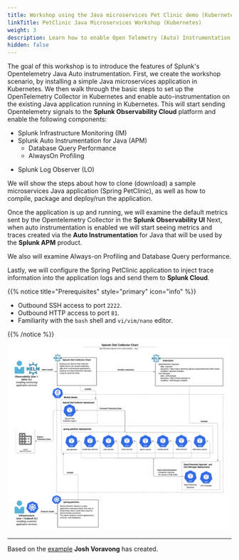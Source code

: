 ```yaml
---
title: Workshop using the Java microservices Pet Clinic demo (Kubernetes-based).
linkTitle: PetClinic Java Microservices Workshop (Kubernetes)
weight: 3
description: Learn how to enable Open Telemetry (Auto) Instrumentation for your Java-based application running in Kubernetes. Experience real-time monitoring and troubleshooting to help you maximize application behavior with end-to-end visibility.
hidden: false
---
```


The goal of this workshop is to introduce the features of Splunk's Opentelemetry Java Auto instrumentation.
First, we create the workshop scenario, by installing a simple Java microservices application in Kubernetes.
We then walk through the basic steps to set up the OpenTelemetry Collector in Kubernetes and enable auto-instrumentation on the existing Java application running in Kubernetes.  This  will start sending Opentelemetry signals to the **Splunk Observability Cloud** platform and enable the following components:

* Splunk Infrastructure Monitoring (IM)
* Splunk Auto Instrumentation for Java (APM)
  * Database Query Performance
  * AlwaysOn Profiling
<!--   to be completed in  version 2.0
* Splunk Real User Monitoring (RUM)
* RUM to APM Correlation
-->
* Splunk Log Observer (LO)

We will show the steps about how to clone (download) a sample microservices Java application (Spring PetClinic), as well as how to compile, package and deploy/run the application.

Once the application is up and running, we will examine the default metrics sent by the Opentelemetry Collector in the **Splunk Observability UI** Next, when auto instrumentation is enabled we will start seeing metrics and traces created via the **Auto Instrumentation** for Java that will be used by the **Splunk APM** product.

We also will examine Always-on Profiling and Database Query performance.

<!--  to be completed in version 2.0
After that, we will instrument PetClinic's end user interface (HTML pages rendered by the application) with the **Splunk OpenTelemetry Javascript Libraries (RUM)** that will generate RUM traces around all the individual clicks and page loads executed by an end user.
-->

Lastly, we will configure the Spring PetClinic application to inject trace information into the application logs and send them to **Splunk Cloud**.

{{% notice title="Prerequisites" style="primary" icon="info" %}}

* Outbound SSH access to port `2222`.
* Outbound HTTP access to port `81`.
* Familiarity with the `bash` shell and `vi/vim/nano` editor.

{{% /notice %}}
![Splunk Otel Architecture](images/auto-instrumentation-java-diagram.png)

---
Based on the [example](https://github.com/signalfx/splunk-otel-collector-chart/blob/main/examples/enable-operator-and-auto-instrumentation/spring-petclinic-java.md) **Josh Voravong** has created.
